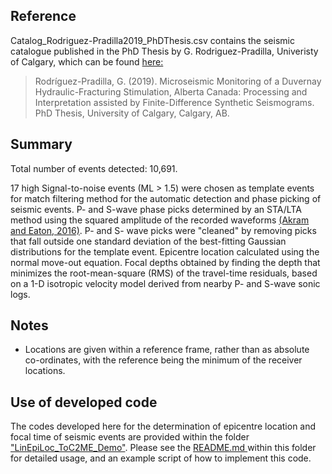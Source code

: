 <h2> Reference </h2>
  
<p> Catalog_Rodriguez-Pradilla2019_PhDThesis.csv contains the seismic catalogue published in the PhD Thesis by G. Rodriguez-Pradilla, Univeristy of Calgary, which can be found <a href="https://prism.ucalgary.ca/handle/1880/111335"> here:</a></p>

<blockquote> Rodríguez-Pradilla, G. (2019). Microseismic Monitoring of a Duvernay Hydraulic-Fracturing Stimulation, Alberta Canada: Processing and Interpretation assisted by Finite-Difference Synthetic Seismograms. PhD Thesis, University of Calgary, Calgary, AB. </blockquote>

<h2> Summary </h2>

<p> Total number of events detected: 10,691. </p>

<p> 17 high Signal-to-noise events (ML > 1.5) were chosen as template events for match filtering method for the automatic detection and phase picking of seismic events. P- and S-wave phase picks determined by an STA/LTA method using the squared amplitude of the recorded waveforms <a href="https://pubs.geoscienceworld.org/geophysics/article/81/2/KS71/293715/A-review-and-appraisal-of-arrival-time-picking">(Akram and Eaton, 2016)</a>. P- and S- wave picks were "cleaned" by removing picks that fall outside one standard deviation of the best-fitting Gaussian distributions for the template event. Epicentre location calculated using the normal move-out equation. Focal depths obtained by finding the depth that minimizes the root-mean-square (RMS) of the travel-time residuals, based on a 1-D isotropic velocity model derived from nearby P- and S-wave sonic logs.  </p>

<h2> Notes </h2>

<ul>
  <li> Locations are given within a reference frame, rather than as absolute co-ordinates, with the reference being the minimum of the receiver locations. </li>
 </ul> 
 
<h2> Use of developed code </h2>

The codes developed here for the determination of epicentre location and focal time of seismic events are provided within the folder <a href="https://github.com/ToC2ME/ToC2ME/tree/master/Rodriguez-Pradilla/LinEpiLoc_ToC2ME_Demo">"LinEpiLoc_ToC2ME_Demo"</a>. Please see the <a href="https://github.com/ToC2ME/ToC2ME/blob/master/Rodriguez-Pradilla/LinEpiLoc_ToC2ME_Demo/README.md"> README.md </a> within this folder for detailed usage, and an example script of how to implement this code.  
